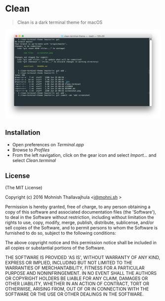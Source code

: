 # Clean

> Clean is a dark terminal theme for macOS

![](screenshot.png)

## Installation

- Open preferences on *Terminal.app*
- Browse to *Profiles*
- From the left navigation, click on the gear icon and select *Import...* and select *Clean.terminal*

## License

(The MIT License)

Copyright (c) 2016 Mohnish Thallavajhula &lt;i@mohni.sh &gt;

Permission is hereby granted, free of charge, to any person obtaining
a copy of this software and associated documentation files (the
'Software'), to deal in the Software without restriction, including
without limitation the rights to use, copy, modify, merge, publish,
distribute, sublicense, and/or sell copies of the Software, and to
permit persons to whom the Software is furnished to do so, subject to
the following conditions:

The above copyright notice and this permission notice shall be
included in all copies or substantial portions of the Software.

THE SOFTWARE IS PROVIDED 'AS IS', WITHOUT WARRANTY OF ANY KIND,
EXPRESS OR IMPLIED, INCLUDING BUT NOT LIMITED TO THE WARRANTIES OF
MERCHANTABILITY, FITNESS FOR A PARTICULAR PURPOSE AND NONINFRINGEMENT.
IN NO EVENT SHALL THE AUTHORS OR COPYRIGHT HOLDERS BE LIABLE FOR ANY
CLAIM, DAMAGES OR OTHER LIABILITY, WHETHER IN AN ACTION OF CONTRACT,
TORT OR OTHERWISE, ARISING FROM, OUT OF OR IN CONNECTION WITH THE
SOFTWARE OR THE USE OR OTHER DEALINGS IN THE SOFTWARE.
